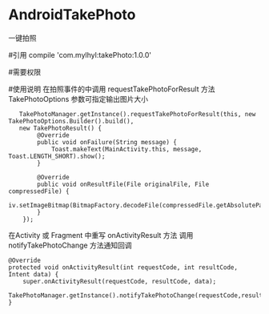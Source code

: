 # AndroidTakePhoto
一键拍照

#引用
compile 'com.mylhyl:takePhoto:1.0.0'

#需要权限
<uses-permission android:name="android.permission.WRITE_EXTERNAL_STORAGE" />

#使用说明
在拍照事件的中调用 requestTakePhotoForResult 方法
TakePhotoOptions 参数可指定输出图片大小

       TakePhotoManager.getInstance().requestTakePhotoForResult(this, new TakePhotoOptions.Builder().build(),
       new TakePhotoResult() {
            @Override
            public void onFailure(String message) {
                Toast.makeText(MainActivity.this, message, Toast.LENGTH_SHORT).show();
            }

            @Override
            public void onResultFile(File originalFile, File compressedFile) {
                iv.setImageBitmap(BitmapFactory.decodeFile(compressedFile.getAbsolutePath()));
            }
        });
        
在Activity 或 Fragment 中重写 onActivityResult 方法
调用 notifyTakePhotoChange 方法通知回调

    @Override
    protected void onActivityResult(int requestCode, int resultCode, Intent data) {
        super.onActivityResult(requestCode, resultCode, data);
        TakePhotoManager.getInstance().notifyTakePhotoChange(requestCode,resultCode,data);
    }
